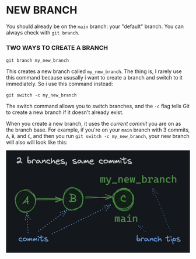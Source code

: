 # NEW BRANCH

You should already be on the `main` branch: your "default" branch. You can always check with `git branch`.

### TWO WAYS TO CREATE A BRANCH

    git branch my_new_branch

This creates a new branch called `my_new_branch`. The thing is, I rarely use this command because ususally i want to create a branch and switch to it immediately. So i use this command instead:

    git switch -c my_new_branch

The switch command allows you to switch branches, and the `-c` flag tells Git to create a new branch if it doesn't already exist.

When you create a new branch, it uses the _current commit_ you are on as the branch base. For example, if you're on your `main` branch with 3 commits, `A`, `B`, and `C`, and then you run `git switch -c my_new_branch`, your new branch will also will look like this:

![branch image](./new-branch.png)
